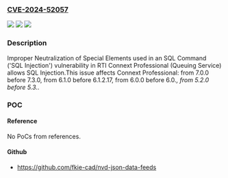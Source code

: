 ### [CVE-2024-52057](https://cve.mitre.org/cgi-bin/cvename.cgi?name=CVE-2024-52057)
![](https://img.shields.io/static/v1?label=Product&message=Connext%20Professional&color=blue)
![](https://img.shields.io/static/v1?label=Version&message=7.0.0%3C%207.3.0%20&color=brighgreen)
![](https://img.shields.io/static/v1?label=Vulnerability&message=CWE-89%20Improper%20Neutralization%20of%20Special%20Elements%20used%20in%20an%20SQL%20Command%20('SQL%20Injection')&color=brighgreen)

### Description

Improper Neutralization of Special Elements used in an SQL Command ('SQL Injection') vulnerability in RTI Connext Professional (Queuing Service) allows SQL Injection.This issue affects Connext Professional: from 7.0.0 before 7.3.0, from 6.1.0 before 6.1.2.17, from 6.0.0 before 6.0.*, from 5.2.0 before 5.3.*.

### POC

#### Reference
No PoCs from references.

#### Github
- https://github.com/fkie-cad/nvd-json-data-feeds

